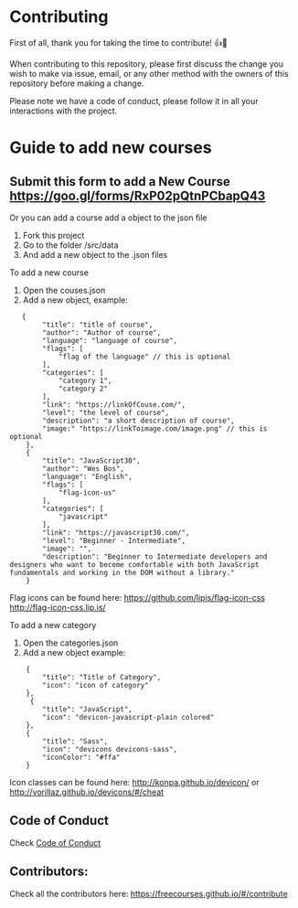 # Contributing

First of all, thank you for taking the time to contribute! :+1::tada:

When contributing to this repository, please first discuss the change you wish to make via issue,
email, or any other method with the owners of this repository before making a change. 

Please note we have a code of conduct, please follow it in all your interactions with the project.

# Guide to add new courses

## Submit this form to add a New Course https://goo.gl/forms/RxP02pQtnPCbapQ43

Or you can add a course add a object to the json file

1. Fork this project
2. Go to the folder /src/data
3. And add a new object to the .json files

To add a new course
1. Open the couses.json
2. Add a new object, example:
```
   {
        "title": "title of course",
        "author": "Author of course",
        "language": "language of course",
        "flags": [
            "flag of the language" // this is optional
        ],
        "categories": [
            "category 1",
            "category 2"
        ],
        "link": "https://linkOfCouse.com/",
        "level": "the level of course",
        "description": "a short description of course",
        "image:" "https://linkToimage.com/image.png" // this is optional
    },
    {
        "title": "JavaScript30",
        "author": "Wes Bos",
        "language": "English",
        "flags": [
            "flag-icon-us"
        ],
        "categories": [
            "javascript"
        ],
        "link": "https://javascript30.com/",
        "level": "Beginner - Intermediate",
        "image": "",
        "description": "Beginner to Intermediate developers and designers who want to become comfortable with both JavaScript fundamentals and working in the DOM without a library."
    }
```

Flag icons can be found here: https://github.com/lipis/flag-icon-css  http://flag-icon-css.lip.is/

To add a new category
1. Open the categories.json
2. Add a new object example:
```
    {
        "title": "Title of Category",
        "icon": "icon of category"
    },
     {
        "title": "JavaScript",
        "icon": "devicon-javascript-plain colored"
    },
    {
        "title": "Sass",
        "icon": "devicons devicons-sass",
        "iconColor": "#ffa"
    }
```

Icon classes can be found here: http://konpa.github.io/devicon/ or http://vorillaz.github.io/devicons/#/cheat

## Code of Conduct

Check [Code of Conduct](https://github.com/Leocardoso94/Free-Courses/blob/master/CODE_OF_CONDUCT.md)

## Contributors:

Check all the contributors here: https://freecourses.github.io/#/contribute
